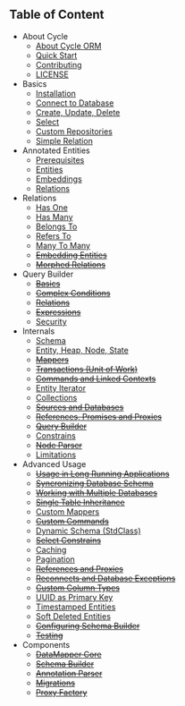 Table of Content
----------------

* About Cycle
  * [About Cycle ORM](intro/about.md)
  * [Quick Start](intro/quick-start.md)
  * [Contributing](contributing.md)
  * [LICENSE](license.md)
* Basics
  * [Installation](basic/install.md)
  * [Connect to Database](basic/connect.md)
  * [Create, Update, Delete](basic/crud.md)
  * [Select](basic/select.md)
  * [Custom Repositories](basic/repository.md)
  * [Simple Relation](basic/relation.md)
* Annotated Entities
  * [Prerequisites](annotated/prerequisites.md)
  * [Entities](annotated/entity.md)
  * [Embeddings](annotated/embeddings.md)
  * [Relations](annotated/relations.md)
* Relations
  * [Has One](relation/has-one.md)
  * [Has Many](relation/has-many.md)
  * [Belongs To](relation/belongs-to.md)
  * [Refers To](relation/refers-to.md)
  * [Many To Many](relation/many-to-many.md)
  * ~~[Embedding Entities](relations/embedded.md)~~
  * ~~[Morphed Relations](relations/morphed.md)~~
* Query Builder
  * ~~[Basics](query-builder/basic.md)~~
  * ~~[Complex Conditions](query-builder/complex.md)~~
  * ~~[Relations](query-builder/relations.md)~~
  * ~~[Expressions](query-builder/expressions.md)~~
  * [Security](query-builder/security.md)
* Internals
  * [Schema](architecture/schema.md)
  * [Entity, Heap, Node, State](architecture/entity.md)
  * ~~[Mappers](architecture/mapper.md)~~
  * ~~[Transactions (Unit of Work)](architecture/transaction.md)~~
  * ~~[Commands and Linked Contexts](architecture/command.md)~~
  * [Entity Iterator](architecture/iterator.md)
  * [Collections](architecture/collections.md)
  * ~~[Sources and Databases](architecture/source.md)~~
  * ~~[References, Promises and Proxies](architecture/promise.md)~~
  * ~~[Query Builder](architecture/query-builder.md)~~
  * [Constrains](architecture/constrain.md)
  * ~~[Node Parser](architecture/node-parser.md)~~
  * [Limitations](architecture/limitations.md)
* Advanced Usage
  * ~~[Usage in Long Running Applications](advanced/daemonizing.md)~~
  * ~~[Syncronizing Database Schema](advanced/sync-schema.md)~~
  * ~~[Working with Multiple Databases](advanced/multiple-databases.md)~~
  * ~~[Single Table Inheritance](advanced/single-table-inheritance.md)~~
  * [Custom Mappers](advanced/custom-mapper.md)
  * ~~[Custom Commands](advanced/custom-command.md)~~
  * [Dynamic Schema (StdClass)](advanced/dynamic-schema.md)
  * ~~[Select Constrains](advanced/constrain.md)~~
  * [Caching](advanced/caching.md)
  * [Pagination](advanced/pagination.md)
  * ~~[References and Proxies](advanced/references.md)~~
  * ~~[Reconnects and Database Exceptions](advanced/exception.md)~~
  * ~~[Custom Column Types](advances/custom-column.md)~~
  * [UUID as Primary Key](advanced/uuid.md)
  * [Timestamped Entities](advanced/timestamp.md)
  * [Soft Deleted Entities](advanced/soft-deletes.md)
  * ~~[Configuring Schema Builder](advanced/schema-builder.md)~~
  * ~~[Testing](advanced/testing.md)~~
* Components
  * ~~[DataMapper Core](component/core.md)~~
  * ~~[Schema Builder](component/schema-builder.md)~~
  * ~~[Annotation Parser](component/annotated.md)~~
  * ~~[Migrations](component/migrations.md)~~
  * ~~[Proxy Factory](component/proxy-factory.md)~~

